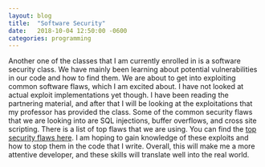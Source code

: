 ```yaml
---
layout: blog
title:  "Software Security"
date:   2018-10-04 12:50:00 -0600
categories: programming
---
```

Another one of the classes that I am currently enrolled in is a software security class. We have mainly been learning about potential vulnerabilities in our code and how to find them. We are about to get into exploiting common software flaws, which I am excited about. I have not looked at actual exploit implementations yet though. I have been reading the partnering material, and after that I will be looking at the exploitations that my professor has provided the class. Some of the common security flaws that we are looking into are SQL injections, buffer overflows, and cross site scripting. There is a list of top flaws that we are using. You can find the [top security flaws here](https://cwe.mitre.org/top25/index.html).
I am hoping to gain knowledge of these exploits and how to stop them in the code that I write. Overall, this will make me a more attentive developer, and these skills will translate well into the real world.
